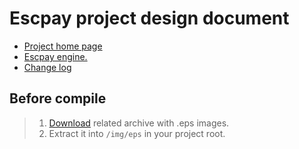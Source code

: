 # Escpay project design document

   * <a href="#"> Project home page </a>
   * <a href="https://github.com/henryco/Escapy"> Escpay engine. </a>
   * <a href="https://github.com/henryco/Escapy-des-doc/blob/master/CHANGELOG.md">Change log</a>

## Before compile 
> 1. <a href="https://drive.google.com/open?id=0Bx5mBLamQF7HQmprVnM5NEl1bGM">Download</a> related archive with .eps images.
>   1. Extract it into `/img/eps` in your project root.
